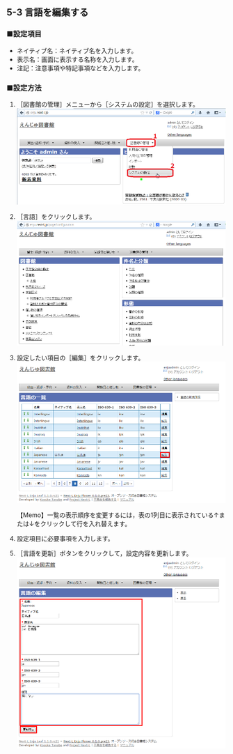 5-3 言語を編集する
------------------

### ■設定項目

* ネイティブ名：ネイティブ名を入力します。
* 表示名：画面に表示する名称を入力します。
* 注記：注意事項や特記事項などを入力します。

### ■設定方法

1. ［図書館の管理］メニューから［システムの設定］を選択します。  
   ![システムの設定](assets/images/image_system_setup.png)
2. ［言語］をクリックします。  
   ![言語の設定](assets/images/image_system_setup_library.png)
3. 設定したい項目の［編集］をクリックします。  
   ![言語の編集](assets/images/image_initial_060.png)  

   <div class="alert alert-info">【Memo】一覧の表示順序を変更するには，表の1列目に表示されている↑または↓をクリックして行を入れ替えます。</div>

4. 設定項目に必要事項を入力します。
5. ［言語を更新］ボタンをクリックして，設定内容を更新します。  
   ![言語の更新](assets/images/image_initial_061.png)  

